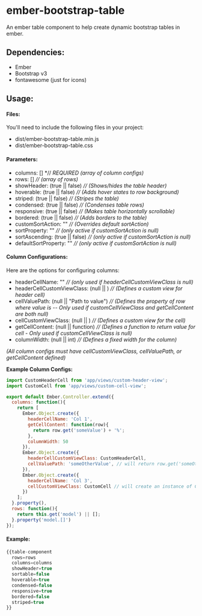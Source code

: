 # ember-bootstrap-table
An ember table component to help create dynamic bootstrap tables in ember.

## Dependencies:
* Ember
* Bootstrap v3
* fontawesome (just for icons)

## Usage:
#### Files:
You'll need to include the following files in your project:
* dist/ember-bootstrap-table.min.js
* dist/ember-bootstrap-table.css

#### Parameters:
* columns: [] *// *REQUIRED (array of column configs)*
* rows: [] *// (array of rows)*
* showHeader: (true || false) *// (Shows/hides the table header)*
* hoverable: (true || false) *// (Adds hover states to row background)*
* striped: (true || false) *// (Stripes the table)*
* condensed: (true || false) *// (Condenses table rows)*
* responsive: (true || false) *// (Makes table horizontally scrollable)*
* bordered: (true || false) *// (Adds borders to the table)*
* customSortAction: "<Action Name>" *// (Overrides default sortAction)*
* sortProperty: "<Property to Sort On>" *// (only active if customSortAction is null)*
* sortAscending: (true || false) *// (only active if customSortAction is null)*
* defaultSortProperty: "<Default sortProperty>" *// (only active if customSortAction is null)*

#### Column Configurations:
Here are the options for configuring columns:
* headerCellName: "<Cell Header Text>" *// (only used if headerCellCustomViewClass is null)*
* headerCellCustomViewClass: (null || <Instance of Ember.View>) *// (Defines a custom view for header cell)*
* cellValuePath: (null || "Path to value") *// (Defines the property of row where value is -- Only used if customCellViewClass and getCellContent are both null)*
* cellCustomViewClass: (null || <Instance of Ember.View>) *// (Defines a custom view for the cell)*
* getCellContent: (null || function) *// (Defines a function to return value for cell - Only used if customCellViewClass is null)*
* columnWidth: (null || int) *// (Defines a fixed width for the column)*

*(All column configs must have cellCustomViewClass, cellValuePath, or getCellContent defined)*

**Example Column Configs:**
```javascript
import CustomHeaderCell from 'app/views/custom-header-view';
import CustomCell from 'app/views/custom-cell-view';

export default Ember.Controller.extend({
  columns: function(){
    return [
      Ember.Object.create({
        headerCellName: 'Col 1',
        getCellContent: function(row){
          return row.get('someValue') + '%';
        },
        columnWidth: 50
      }),
      Ember.Object.create({
        headerCellCustomViewClass: CustomHeaderCell,
        cellValuePath: 'someOtherValue', // will return row.get('someOtherValue');
      }),
      Ember.Object.create({
        headerCellName: 'Col 3',
        cellCustomViewClass: CustomCell // will create an instance of CustomCell and pass 'row' property to it
      })
    ];
  }.property(),
  rows: function(){
    return this.get('model') || [];
  }.property('model.[]')
});
```

#### Example:
```javascript
{{table-component
  rows=rows
  columns=columns
  showHeader=true
  sortable=false
  hoverable=true
  condensed=false
  responsive=true
  bordered=false
  striped=true
}}
```
